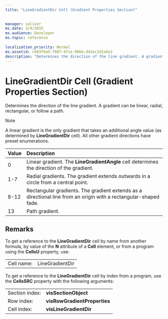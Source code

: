 ```yaml
---
title: "LineGradientDir Cell (Gradient Properties Section)"
 
 
manager: soliver
ms.date: 3/9/2015
ms.audience: Developer
ms.topic: reference
 
localization_priority: Normal
ms.assetid: c603f9a5-f887-47ce-90bb-d41ec2d1a6a1
description: "Determines the direction of the line gradient. A gradient can be linear, radial, rectangular, or follow a path."
---
```


# LineGradientDir Cell (Gradient Properties Section)

Determines the direction of the line gradient. A gradient can be linear, radial, rectangular, or follow a path. 
  
> [!NOTE]
> A linear gradient is the only gradient that takes an additional angle value (as determined by **LineGradientDir** cell). All other gradient directions have preset enumerations. 
  
|**Value**|**Description**|
|:-----|:-----|
|0  <br/> |Linear gradient. The **LineGradientAngle** cell determines the direction of the gradient.  <br/> |
|1-7  <br/> |Radial gradients. The gradient extends outwards in a circle from a central point.  <br/> |
|8-12  <br/> |Rectangular gradients. The gradient extends as a directional line from an origin with a rectangular-shaped fade.  <br/> |
|13  <br/> |Path gradient.  <br/> |
   
## Remarks

To get a reference to the **LineGradientDir** cell by name from another formula, by value of the **N** attribute of a **Cell** element, or from a program using the **CellsU** property, use: 
  
|||
|:-----|:-----|
| Cell name:  <br/> | LineGradientDir  <br/> |
   
To get a reference to the **LineGradientDir** cell by index from a program, use the **CellsSRC** property with the following arguments: 
  
|||
|:-----|:-----|
| Section index:  <br/> |**visSectionObject** <br/> |
| Row index:  <br/> |**visRowGradientProperties** <br/> |
| Cell index:  <br/> |**visLineGradientDir** <br/> |
   


